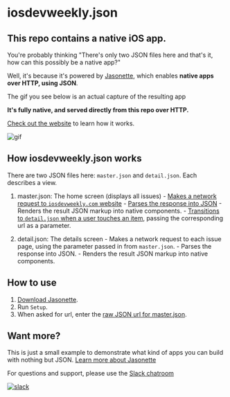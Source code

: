 # iosdevweekly.json

## This repo contains a native iOS app.
You're probably thinking "There's only two JSON files here and that's it, how can this possibly be a native app?"

Well, it's because it's powered by [Jasonette](https://www.jasonette.com), which enables **native apps over HTTP, using JSON**.

The gif you see below is an actual capture of the resulting app

**It's fully native, and served directly from this repo over HTTP.**

[Check out the website](https://www.jasonette.com) to learn how it works.

![gif](https://raw.githubusercontent.com/gliechtenstein/images/master/iosdevweekly.gif)

## How iosdevweekly.json works

There are two JSON files here: `master.json` and `detail.json`. Each describes a view.

  1. master.json: The home screen (displays all issues)
    - [Makes a network request to `iosdevweekly.com` website](https://github.com/gliechtenstein/iosdevweekly.json/blob/master/master.json#L9)
    - [Parses the response into JSON](https://github.com/gliechtenstein/iosdevweekly.json/blob/master/master.json#L21)
    - Renders the result JSON markup into native components.
    - [Transitions to `detail.json` when a user touches an item](https://github.com/gliechtenstein/iosdevweekly.json/blob/master/master.json#L38), passing the corresponding url as a parameter.

  2. detail.json: The details screen
    - Makes a network request to each issue page, using the parameter passed in from `master.json`.
    - Parses the response into JSON.
    - Renders the result JSON markup into native components.

## How to use
1. [Download Jasonette](https://www.jasonette.com).
2. Run `Setup`.
3. When asked for url, enter the [raw JSON url for master.json](https://raw.githubusercontent.com/gliechtenstein/iosdevweekly.json/master/master.json).

## Want more?
This is just a small example to demonstrate what kind of apps you can build with nothing but JSON. [Learn more about Jasonette](https://www.jasonette.com)

For questions and support, please use the [Slack chatroom](https://jasonette.herokuapp.com)

[![slack](https://raw.githubusercontent.com/gliechtenstein/images/master/slack.png)](https://jasonette.herokuapp.com)
